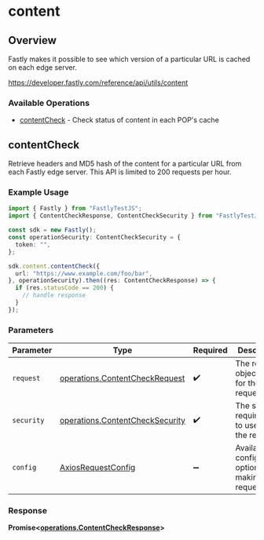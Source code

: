 # content

## Overview

Fastly makes it possible to see which version of a particular URL is cached on each edge server.

<https://developer.fastly.com/reference/api/utils/content>
### Available Operations

* [contentCheck](#contentcheck) - Check status of content in each POP's cache

## contentCheck

Retrieve headers and MD5 hash of the content for a particular URL from each Fastly edge server. This API is limited to 200 requests per hour.

### Example Usage

```typescript
import { Fastly } from "FastlyTestJS";
import { ContentCheckResponse, ContentCheckSecurity } from "FastlyTestJS/dist/sdk/models/operations";

const sdk = new Fastly();
const operationSecurity: ContentCheckSecurity = {
  token: "",
};

sdk.content.contentCheck({
  url: "https://www.example.com/foo/bar",
}, operationSecurity).then((res: ContentCheckResponse) => {
  if (res.statusCode == 200) {
    // handle response
  }
});
```

### Parameters

| Parameter                                                                          | Type                                                                               | Required                                                                           | Description                                                                        |
| ---------------------------------------------------------------------------------- | ---------------------------------------------------------------------------------- | ---------------------------------------------------------------------------------- | ---------------------------------------------------------------------------------- |
| `request`                                                                          | [operations.ContentCheckRequest](../../models/operations/contentcheckrequest.md)   | :heavy_check_mark:                                                                 | The request object to use for the request.                                         |
| `security`                                                                         | [operations.ContentCheckSecurity](../../models/operations/contentchecksecurity.md) | :heavy_check_mark:                                                                 | The security requirements to use for the request.                                  |
| `config`                                                                           | [AxiosRequestConfig](https://axios-http.com/docs/req_config)                       | :heavy_minus_sign:                                                                 | Available config options for making requests.                                      |


### Response

**Promise<[operations.ContentCheckResponse](../../models/operations/contentcheckresponse.md)>**

